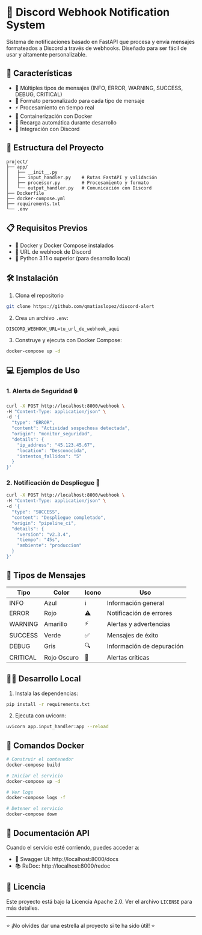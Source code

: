 # 🚀 Discord Webhook Notification System

Sistema de notificaciones basado en FastAPI que procesa y envía mensajes formateados a Discord a través de webhooks. Diseñado para ser fácil de usar y altamente personalizable.

## 🌟 Características

- 📝 Múltiples tipos de mensajes (INFO, ERROR, WARNING, SUCCESS, DEBUG, CRITICAL)
- 🎨 Formato personalizado para cada tipo de mensaje
- ⚡ Procesamiento en tiempo real
- 🐳 Containerización con Docker
- 🔄 Recarga automática durante desarrollo
- 🤖 Integración con Discord

## 📁 Estructura del Proyecto

```
project/
├── app/
│   ├── __init__.py
│   ├── input_handler.py    # Rutas FastAPI y validación
│   ├── processor.py        # Procesamiento y formato
│   └── output_handler.py   # Comunicación con Discord
├── Dockerfile
├── docker-compose.yml
├── requirements.txt
└── .env
```

## 📋 Requisitos Previos

- 🐳 Docker y Docker Compose instalados
- 🔗 URL de webhook de Discord
- 🐍 Python 3.11 o superior (para desarrollo local)

## 🛠️ Instalación

1. Clona el repositorio
```bash
git clone https://github.com/qmatiaslopez/discord-alert
```

2. Crea un archivo `.env`:
```env
DISCORD_WEBHOOK_URL=tu_url_de_webhook_aqui
```

3. Construye y ejecuta con Docker Compose:
```bash
docker-compose up -d
```

## 💻 Ejemplos de Uso

### 1. Alerta de Seguridad 🔒
```bash
curl -X POST http://localhost:8000/webhook \
-H "Content-Type: application/json" \
-d '{
  "type": "ERROR",
  "content": "Actividad sospechosa detectada",
  "origin": "monitor_seguridad",
  "details": {
    "ip_address": "45.123.45.67",
    "location": "Desconocida",
    "intentos_fallidos": "5"
  }
}'
```

### 2. Notificación de Despliegue 🚀
```bash
curl -X POST http://localhost:8000/webhook \
-H "Content-Type: application/json" \
-d '{
  "type": "SUCCESS",
  "content": "Despliegue completado",
  "origin": "pipeline_ci",
  "details": {
    "version": "v2.3.4",
    "tiempo": "45s",
    "ambiente": "produccion"
  }
}'
```

## 🎨 Tipos de Mensajes

| Tipo | Color | Icono | Uso |
|------|--------|------|----------|
| INFO | Azul | ℹ️ | Información general |
| ERROR | Rojo | ⚠️ | Notificación de errores |
| WARNING | Amarillo | ⚡ | Alertas y advertencias |
| SUCCESS | Verde | ✅ | Mensajes de éxito |
| DEBUG | Gris | 🔍 | Información de depuración |
| CRITICAL | Rojo Oscuro | 🚨 | Alertas críticas |

## 👩‍💻 Desarrollo Local

1. Instala las dependencias:
```bash
pip install -r requirements.txt
```

2. Ejecuta con uvicorn:
```bash
uvicorn app.input_handler:app --reload
```

## 🐳 Comandos Docker

```bash
# Construir el contenedor
docker-compose build

# Iniciar el servicio
docker-compose up -d

# Ver logs
docker-compose logs -f

# Detener el servicio
docker-compose down
```

## 📖 Documentación API

Cuando el servicio esté corriendo, puedes acceder a:
- 📝 Swagger UI: http://localhost:8000/docs
- 📚 ReDoc: http://localhost:8000/redoc

## 📜 Licencia

Este proyecto está bajo la Licencia Apache 2.0. Ver el archivo `LICENSE` para más detalles.

---
⭐ ¡No olvides dar una estrella al proyecto si te ha sido útil! ⭐